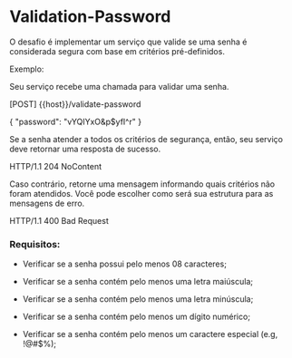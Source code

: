 # Validation-Password

O desafio é implementar um serviço que valide se uma senha é considerada segura com base em critérios pré-definidos.

Exemplo:

Seu serviço recebe uma chamada para validar uma senha.

[POST] {{host}}/validate-password

{ "password": "vYQIYxO&p$yfI^r" }

Se a senha atender a todos os critérios de segurança, então, seu serviço deve retornar uma resposta de sucesso.

HTTP/1.1 204 NoContent

Caso contrário, retorne uma mensagem informando quais critérios não foram atendidos. Você pode escolher como será sua estrutura para as mensagens de erro.

HTTP/1.1 400 Bad Request

### Requisitos: 

+ Verificar se a senha possui pelo menos 08 caracteres;

+ Verificar se a senha contém pelo menos uma letra maiúscula;

+ Verificar se a senha contém pelo menos uma letra minúscula;

+ Verificar se a senha contém pelo menos um dígito numérico;

+ Verificar se a senha contém pelo menos um caractere especial (e.g, !@#$%);
